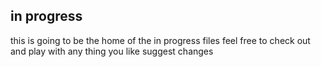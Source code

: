 ## in progress

this is going to be the home of the in progress files feel free to check out and play with any thing you like suggest changes 